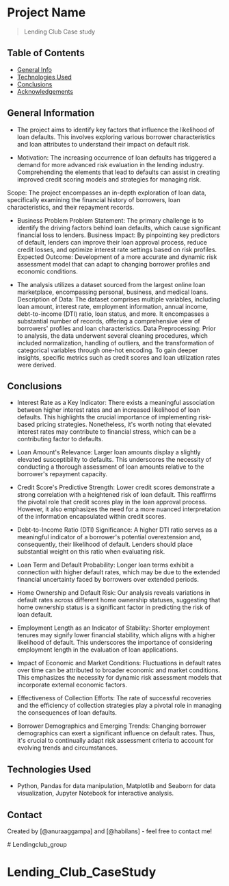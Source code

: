 # Project Name
> Lending Club Case study


## Table of Contents
* [General Info](#general-information)
* [Technologies Used](#technologies-used)
* [Conclusions](#conclusions)
* [Acknowledgements](#acknowledgements)

<!-- You can include any other section that is pertinent to your problem -->

## General Information
- The project aims to identify key factors that influence the likelihood of loan defaults. This involves exploring various borrower characteristics and loan attributes to understand their impact on default risk.

- Motivation: The increasing occurrence of loan defaults has triggered a demand for more advanced risk evaluation in the lending industry. Comprehending the elements that lead to defaults can assist in creating improved credit scoring models and strategies for managing risk.

Scope: The project encompasses an in-depth exploration of loan data, specifically examining the financial history of borrowers, loan characteristics, and their repayment records.
- Business Problem
Problem Statement: The primary challenge is to identify the driving factors behind loan defaults, which cause significant financial loss to lenders.
Business Impact: By pinpointing key predictors of default, lenders can improve their loan approval process, reduce credit losses, and optimize interest rate settings based on risk profiles.
Expected Outcome: Development of a more accurate and dynamic risk assessment model that can adapt to changing borrower profiles and economic conditions.

- The analysis utilizes a dataset sourced from the largest online loan marketplace, encompassing personal, business, and medical loans.
Description of Data: The dataset comprises multiple variables, including loan amount, interest rate, employment information, annual income, debt-to-income (DTI) ratio, loan status, and more. It encompasses a substantial number of records, offering a comprehensive view of borrowers' profiles and loan characteristics.
Data Preprocessing: Prior to analysis, the data underwent several cleaning procedures, which included normalization, handling of outliers, and the transformation of categorical variables through one-hot encoding. To gain deeper insights, specific metrics such as credit scores and loan utilization rates were derived.

<!-- You don't have to answer all the questions - just the ones relevant to your project. -->

## Conclusions
- Interest Rate as a Key Indicator: There exists a meaningful association between higher interest rates and an increased likelihood of loan defaults. This highlights the crucial importance of implementing risk-based pricing strategies. Nonetheless, it's worth noting that elevated interest rates may contribute to financial stress, which can be a contributing factor to defaults.

- Loan Amount's Relevance: Larger loan amounts display a slightly elevated susceptibility to defaults. This underscores the necessity of conducting a thorough assessment of loan amounts relative to the borrower's repayment capacity.

- Credit Score's Predictive Strength: Lower credit scores demonstrate a strong correlation with a heightened risk of loan default. This reaffirms the pivotal role that credit scores play in the loan approval process. However, it also emphasizes the need for a more nuanced interpretation of the information encapsulated within credit scores.

- Debt-to-Income Ratio (DTI) Significance: A higher DTI ratio serves as a meaningful indicator of a borrower's potential overextension and, consequently, their likelihood of default. Lenders should place substantial weight on this ratio when evaluating risk.

- Loan Term and Default Probability: Longer loan terms exhibit a connection with higher default rates, which may be due to the extended financial uncertainty faced by borrowers over extended periods.

- Home Ownership and Default Risk: Our analysis reveals variations in default rates across different home ownership statuses, suggesting that home ownership status is a significant factor in predicting the risk of loan default.

- Employment Length as an Indicator of Stability: Shorter employment tenures may signify lower financial stability, which aligns with a higher likelihood of default. This underscores the importance of considering employment length in the evaluation of loan applications.

- Impact of Economic and Market Conditions: Fluctuations in default rates over time can be attributed to broader economic and market conditions. This emphasizes the necessity for dynamic risk assessment models that incorporate external economic factors.

- Effectiveness of Collection Efforts: The rate of successful recoveries and the efficiency of collection strategies play a pivotal role in managing the consequences of loan defaults.

- Borrower Demographics and Emerging Trends: Changing borrower demographics can exert a significant influence on default rates. Thus, it's crucial to continually adapt risk assessment criteria to account for evolving trends and circumstances.











## Technologies Used
- Python, Pandas for data manipulation, Matplotlib and Seaborn for data visualization, Jupyter Notebook for interactive analysis.




## Contact
Created by [@anuraaggampa] and [@habilans] - feel free to contact me!

<!-- Optional -->
<!-- ## License -->
<!-- This project is open source and available under the [... License](). -->

<!-- You don't have to include all sections - just the one's relevant to your project --># Lendingclub_group
# Lending_Club_CaseStudy
